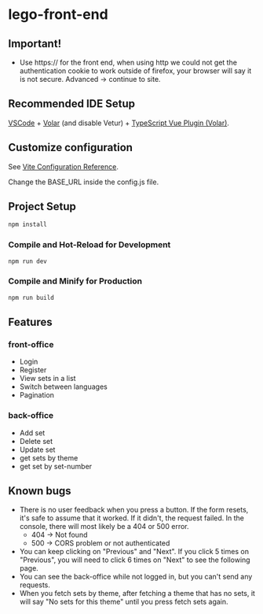 # lego-front-end

## Important!
- Use https:// for the front end, when using http we could not get the authentication cookie to work outside of firefox, your browser will say it is not secure. Advanced -> continue to site.

## Recommended IDE Setup

[VSCode](https://code.visualstudio.com/) + [Volar](https://marketplace.visualstudio.com/items?itemName=Vue.volar) (and disable Vetur) + [TypeScript Vue Plugin (Volar)](https://marketplace.visualstudio.com/items?itemName=Vue.vscode-typescript-vue-plugin).

## Customize configuration

See [Vite Configuration Reference](https://vitejs.dev/config/).

Change the BASE_URL inside the config.js file.

## Project Setup

```sh
npm install
```

### Compile and Hot-Reload for Development

```sh
npm run dev
```

### Compile and Minify for Production

```sh
npm run build
```

## Features
### front-office
- Login
- Register
- View sets in a list
- Switch between languages
- Pagination
### back-office
- Add set
- Delete set
- Update set
- get sets by theme
- get set by set-number

## Known bugs
- There is no user feedback when you press a button. If the form resets, it's safe to assume that it worked. If it didn't, the request failed. In the console, there will most likely be a 404 or 500 error.
    - 404 -> Not found
    - 500 -> CORS problem or not authenticated
- You can keep clicking on "Previous" and "Next". If you click 5 times on "Previous", you will need to click 6 times on "Next" to see the following page.
- You can see the back-office while not logged in, but you can't send any requests.
- When you fetch sets by theme, after fetching a theme that has no sets, it will say "No sets for this theme" until you press fetch sets again.
